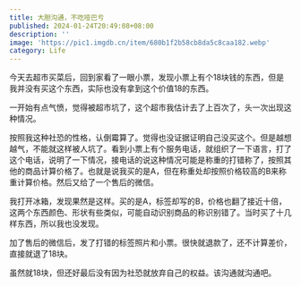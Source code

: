```yaml
---
title: 大胆沟通，不吃哑巴亏
published: 2024-01-24T20:49:08+08:00
description: ''
image: 'https://pic1.imgdb.cn/item/680b1f2b58cb8da5c8caa182.webp'
category: Life
---
```

今天去超市买菜后，回到家看了一眼小票，发现小票上有个18块钱的东西，但是我并没有买这个东西，实际也没有拿到这个价值18的东西。

一开始有点气愤，觉得被超市坑了，这个超市我估计去了上百次了，头一次出现这种情况。

按照我这种社恐的性格，认倒霉算了。觉得也没证据证明自己没买这个。但是越想越气，不能就这样被人坑了。看到小票上有个服务电话，就组织了一下语言，打了这个电话，说明了一下情况，接电话的说这种情况可能是称重的打错称了，按照其他的商品计算价格了。也就是说我买的是A，但在称重处却按照价格较高的B来称重计算价格。然后又给了一个售后的微信。

我打开冰箱，发现果然是这样。买的是A，标签却写的B，价格也翻了接近十倍，这两个东西颜色、形状有些类似，可能自动识别商品的称识别错了。当时买了十几样东西，所以我也没发现。

加了售后的微信后，发了打错的标签照片和小票。很快就退款了，还不计算差价，直接就退了18块。

虽然就18块，但还好最后没有因为社恐就放弃自己的权益。该沟通就沟通吧。
